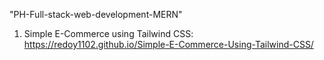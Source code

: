 "PH-Full-stack-web-development-MERN" 
1. Simple E-Commerce using Tailwind CSS: https://redoy1102.github.io/Simple-E-Commerce-Using-Tailwind-CSS/
